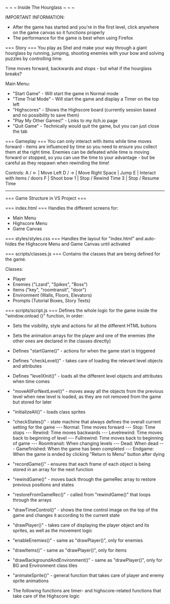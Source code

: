 ~ ~ ~ Inside The Hourglass ~ ~ ~

IMPORTANT INFORMATION: 
- After the game has started and you're in the first level, click anywhere on the game canvas so it functions properly
- The performance for the game is best when using Firefox

=== Story ===
You play as Shel and make your way through a giant hourglass by running, jumping, shooting enemies with your bow and solving puzzles by controlling time. 

Time moves forward, backwards and stops - but what if the hourglass breaks?


Main Menu:
- "Start Game"           - Will start the game in Normal mode
- "Time Trial Mode"      - Will start the game and display a Timer on the top left
- "Highscores"           - Shows the Highscore board (currently session based and no possibility to save them)
- "Play My Other Games!" - Links to my itch.io page
- "Quit Game"            - Technically would quit the game, but you can just close the tab


=== Gameplay ===
You can only interact with items while time moves forward - items are influenced by time so you need to ensure you collect them at the right time. Enemies can be defeated while time is moving forward or stopped, so you can use the time to your advantage - but be careful as they respawn when rewinding the time!

Controls:
A / <- | Move Left
D / -> | Move Right
Space  | Jump
E      | Interact with items / doors
F      | Shoot bow
1      | Stop / Rewind Time
3      | Stop / Resume Time

_________________________________________________________________________________________________

=== Game Structure in VS Project ===



=== index.html ===
Handles the different screens for:
- Main Menu
- Highscore Menu
- Game Canvas



=== styles/styles.css ===
Handles the layout for "index.html" and auto-hides the Highscore Menu and Game Canvas until activated



=== scripts/classes.js ===
Contains the classes that are being defined for the game.

Classes:
- Player
- Enemies ("Lzard", "Spikes", "Boss")
- Items ("key", "roomtransit", "door")
- Environment (Walls, Floors, Elevators)
- Prompts (Tutorial Boxes, Story Texts)



=== scripts/script.js ===
Defines the whole logic for the game inside the "window.onload ()" function, in order:

- Sets the visibility, style and actions for all the different HTML buttons
- Sets the animation arrays for the player and one of the enemies (the other ones are declared in the classes directly)
- Defines "startGame()" - actions for when the game start is triggered
- Defines "checkLevel()" - takes care of loading the relevant level objects and attributes
- Defines "levelXInit()" - loads all the different level objects and attributes when time comes
- "moveAllForNextLevel()" - moves away all the objects from the previous level when new level is loaded, as they are not removed from the game but stored for later
- "initializeAll()" - loads class sprites

- "checkStates()" - state machine that always defines the overall current setting for the game
--- Normal: Time moves forward
--- Stop: Time stops
--- Rewind: Time moves backwards
--- Levelrewind: Time moves back to beginning of level
--- Fullrewind: Time moves back to beginning of game
--- Roomtransit: When changing levels
--- Dead: When dead
--- Gamefinished: When the game has been completed
--- Endgame: When the game is ended by clicking "Return to Menu" button after dying

- "recordGame()" - ensures that each frame of each object is being stored in an array for the next function
- "rewindGame()" - moves back through the gameRec array to restore previous positions and states
- "restoreFromGameRec()" - called from "rewindGame()" that loops through the arrays
- "drawTimeControl()" - shows the time control image on the top of the game and changes it according to the current state
- "drawPlayer()" - takes care of displaying the player object and its sprites, as well as the movement logic
- "enableEnemies()" - same as "drawPlayer()", only for enemies
- "drawItems()" - same as "drawPlayer()", only for items
- "drawBackgroundAndEnvironment()" - same as "drawPlayer()", only for BG and Environment class tiles
- "animateSprite()" - general function that takes care of player and enemy sprite animations
- The following functions are timer- and highscore-related functions that take care of the Highscore logic